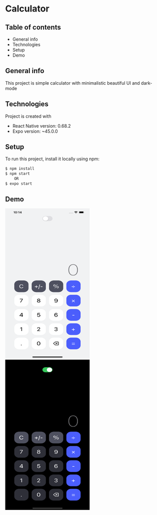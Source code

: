 # Calculator 

## Table of contents
* General info
* Technologies 
* Setup
* Demo

## General info
This project is simple calculator with minimalistic beautiful UI and dark-mode

## Technologies
Project is created with
* React Native version: 0.68.2
* Expo version: ~45.0.0

## Setup
To run this project, install it locally using npm:

```
$ npm install
$ npm start 
    OR
$ expo start
```
## Demo

<p float="left">
<img src = "./assets/Simulator Screen Shot - iPhone 13 Pro Max - 2022-06-08 at 22.14.33.png" width="270" height="480"/>
<img src = "./assets/Simulator Screen Shot - iPhone 13 Pro Max - 2022-06-08 at 22.14.53.png" width="270" height="480"/>
</p>




